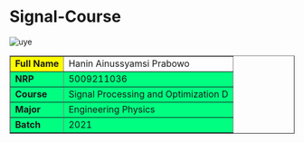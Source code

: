 # Signal-Course

![uye](https://github.com/haninsyamsi036/Signal-Course/assets/144574915/3ec707de-16df-4deb-b668-052ddadfb237)

<table border="1" cellpadding="10" align=center>
        <tr>
            <td bgcolor="yellow"><b>Full Name</td>
            <td>Hanin Ainussyamsi Prabowo</td>
        </tr>
        <tr bgcolor="#00ff80">
            <td><b>NRP</td>
            <td>5009211036</td>
        </tr>
        <tr bgcolor="#00ff80">
            <td><b>Course</td>
            <td>Signal Processing and Optimization D</td>
        </tr>
        <tr bgcolor="#00ff80">
            <td><b>Major</td>
            <td>Engineering Physics</td>
        </tr>
        <tr bgcolor="#00ff80">
            <td><b>Batch</td>
            <td>2021</td>
        </tr>
    </table>
